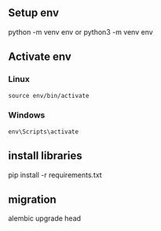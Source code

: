 ## Setup env
python -m venv env or python3 -m venv env

## Activate env
### Linux
`source env/bin/activate`
### Windows
`env\Scripts\activate`


## install libraries
pip install -r requirements.txt

## migration
alembic upgrade head
